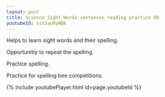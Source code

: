 ```yaml
---
layout: post
title: Science Sight Words sentences reading practice 88
youtubeId: niVJauRyWBk
---
```

 
 
Helps to learn sight words and their spelling.

Opportunitiy to repeat the spelling. 

Practice spelling. 
 
Practice for spelling bee competitions. 
 
{% include youtubePlayer.html id=page.youtubeId %}
 
 
